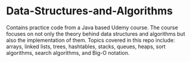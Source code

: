 # Data-Structures-and-Algorithms
Contains practice code from a Java based Udemy course. The course focuses on not only the theory behind data structures and algorithms but also the implementation of them. Topics covered in this repo include: arrays, linked lists, trees, hashtables, stacks, queues, heaps, sort algorithms, search algorithms, and Big-O notation.

